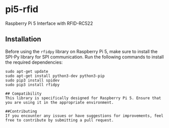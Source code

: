 # pi5-rfid

Raspberry Pi 5 Interface with RFID-RC522

## Installation

Before using the `rfidpy` library on Raspberry Pi 5, make sure to install the SPI-Py library for SPI communication. Run the following commands to install the required dependencies:

```
sudo apt-get update
sudo apt-get install python3-dev python3-pip
sudo pip3 install spidev
sudo pip3 install rfidpy

## Compatibility
This library is specifically designed for Raspberry Pi 5. Ensure that you are using it in the appropriate environment.

##Contributing
If you encounter any issues or have suggestions for improvements, feel free to contribute by submitting a pull request.
